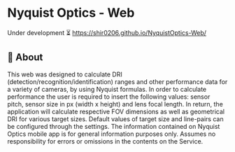 # Nyquist Optics - Web

Under development :hourglass_flowing_sand:
https://shir0206.github.io/NyquistOptics-Web/

## :mag_right: About
This web was designed to calculate DRI (detection/recognition/identification) ranges and other performance data for a variety
of cameras, by using Nyquist formulas.
In order to calculate performance the user is required to insert the following values: sensor pitch, sensor size in px (width x height)
and lens focal length. In return, the application will calculate respective FOV dimensions as well as geometrical DRI for various target 
sizes.
Default values of target size and line-pairs can be configured through the settings.
The information contained on Nyquist Optics mobile app is for general information purposes only. Assumes no responsibility for errors
or omissions in the contents on the Service.


